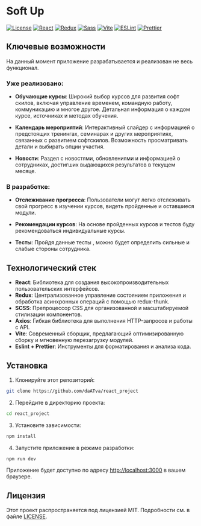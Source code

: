# Soft Up

[![License](https://img.shields.io/badge/license-MIT-blue.svg)](LICENSE)
[![React](https://img.shields.io/badge/react-%2320232a.svg?style=for-the-badge&logo=react&logoColor=%2361DAFB)](https://reactjs.org/)
[![Redux](https://img.shields.io/badge/redux-%23593d88.svg?style=for-the-badge&logo=redux&logoColor=white)](https://redux.js.org/)
[![Sass](https://img.shields.io/badge/Sass-CC6699?style=for-the-badge&logo=sass&logoColor=white)](https://sass-lang.com/)
[![Vite](https://img.shields.io/badge/vite-B73BFE?style=for-the-badge&logo=vite&logoColor=FFD62E)](https://vitejs.dev/)
[![ESLint](https://img.shields.io/badge/ESLint-4B32C3?style=for-the-badge&logo=eslint&logoColor=white)](https://eslint.org/)
[![Prettier](https://img.shields.io/badge/prettier-F7B93E?style=for-the-badge&logo=prettier&logoColor=black)](https://prettier.io/)

## Ключевые возможности

На данный момент приложение разрабатывается и реализован не весь функционал.

### Уже реализовано:

- **Обучающие курсы**: Широкий выбор курсов для развития софт скилов, включая управление временем, командную работу, коммуникацию и многое другое. Детальная информация о каждом курсе, источниках и методах обучения.

- **Календарь мероприятий**: Интерактивный слайдер с информацией о предстоящих тренингах, семинарах и других мероприятиях, связанных с развитием софтскилов. Возможность просматривать детали и выбирать опции участия.

- **Новости**: Раздел с новостями, обновлениями и информацией о сотрудниках, достигших выдающихся результатов в текущем месяце.

### В разработке:

- **Отслеживание прогресса**: Пользователи могут легко отслеживать свой прогресс в изучении курсов, видеть пройденные и оставшиеся модули.

- **Рекомендации курсов**: На основе пройденных курсов и тестов буду рекомендоваться индивидуальные курсы.

- **Тесты**: Пройдя данные тесты , можно будет определить сильные и слабые стороны сотрудника.

## Технологический стек

- **React**: Библиотека для создания высокопроизводительных пользовательских интерфейсов.
- **Redux**: Централизованное управление состоянием приложения и обработка асинхронных операций с помощью redux-thunk.
- **SCSS**: Препроцессор CSS для организованной и масштабируемой стилизации компонентов.
- **Axios**: Гибкая библиотека для выполнения HTTP-запросов и работы с API.
- **Vite**: Современный сборщик, предлагающий оптимизированную сборку и мгновенную перезагрузку модулей.
- **Eslint + Prettier**: Инструменты для форматирования и анализа кода.

## Установка

1. Клонируйте этот репозиторий:

```bash
git clone https://github.com/daATva/react_project
```

2. Перейдите в директорию проекта:

```bash
cd react_project
```

3. Установите зависимости:

```bash
npm install
```

4. Запустите приложение в режиме разработки:

```bash
npm run dev
```

Приложение будет доступно по адресу [http://localhost:3000](http://localhost:3000) в вашем браузере.

## Лицензия

Этот проект распространяется под лицензией MIT. Подробности см. в файле [LICENSE](LICENSE).
